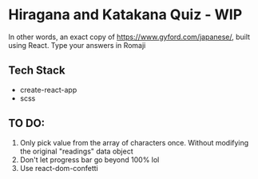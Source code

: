 # Hiragana and Katakana Quiz - WIP
In other words, an exact copy of https://www.gyford.com/japanese/, built using React. Type your answers in Romaji

## Tech Stack
* create-react-app
* scss

## TO DO:

1. Only pick value from the array of characters once. Without modifying the original "readings" data object
2. Don't let progress bar go beyond 100% lol
3. Use react-dom-confetti
